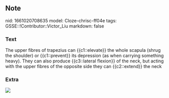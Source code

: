 ## Note
nid: 1661020708635
model: Cloze-chrisc-ff04e
tags: GSSE::!Contributor::Victor_Liu
markdown: false

### Text
<div>
  The upper fibres of trapezius can {{c1::elevate}} the whole
  scapula (shrug the shoulder) or {{c1::prevent}} its depression
  (as when carrying something heavy). They can also produce
  {{c3::lateral flexion}} of the neck, but acting with the upper
  fibres of the opposite side they can {{c2::extend}} the neck
</div>

### Extra
<img src="paste-f67c81b914bf2e5ed9cf8613b0217148ea17853b.jpg">
